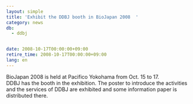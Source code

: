 ```yaml
---
layout: simple
title: 'Exhibit the DDBJ booth in BioJapan 2008  '
category: news
db:
  - ddbj


date: 2008-10-17T00:00:00+09:00
retire_time: 2008-10-17T00:00:00+09:00
lang: en
---
```


BioJapan 2008 is held at Pacifico Yokohama from Oct. 15 to 17.<br>DDBJ has the booth in the exhibition. The poster to introduce the activities and the services of DDBJ are exhibited and some information paper is distributed there.
